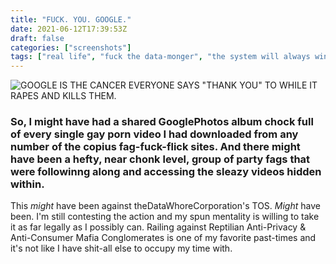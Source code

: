 ```yaml
---
title: "FUCK. YOU. GOOGLE."
date: 2021-06-12T17:39:53Z
draft: false
categories: ["screenshots"]
tags: ["real life", "fuck the data-monger", "the system will always win", "the sound of the Man prison-fucking you sans lube"]
---
```


![GOOGLE IS THE CANCER EVERYONE SAYS "THANK YOU" TO WHILE IT RAPES AND KILLS THEM.](/img/ss/googleDisabledaa0.png)
### So, I might have had a shared GooglePhotos album chock full of every single gay porn video I had downloaded from any number of the copius fag-fuck-flick sites. And there might have been a hefty, near chonk level, group of party fags that were followinng along and accessing the sleazy videos hidden within. 
This _might_ have been against theDataWhoreCorporation's TOS. *Might* have  been. I'm still contesting the action and my spun mentality is willing to take it as far legally as I possibly can. Railing against Reptilian Anti-Privacy & Anti-Consumer Mafia Conglomerates is one of my favorite past-times and it's not like I have shit-all else to occupy my time with.
